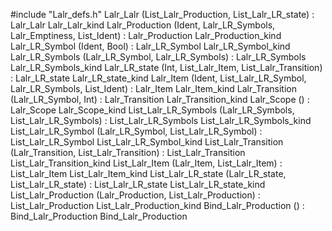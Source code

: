 #include "Lalr_defs.h"
Lalr_Lalr (List_Lalr_Production, List_Lalr_LR_state) : Lalr_Lalr		Lalr_Lalr_kind
Lalr_Production (Ident, Lalr_LR_Symbols, Lalr_Emptiness, List_Ident) : Lalr_Production		Lalr_Production_kind
Lalr_LR_Symbol (Ident, Bool) : Lalr_LR_Symbol		Lalr_LR_Symbol_kind
Lalr_LR_Symbols (Lalr_LR_Symbol, Lalr_LR_Symbols) : Lalr_LR_Symbols		Lalr_LR_Symbols_kind
Lalr_LR_state (Int, List_Lalr_Item, List_Lalr_Transition) : Lalr_LR_state		Lalr_LR_state_kind
Lalr_Item (Ident, List_Lalr_LR_Symbol, Lalr_LR_Symbols, List_Ident) : Lalr_Item		Lalr_Item_kind
Lalr_Transition (Lalr_LR_Symbol, Int) : Lalr_Transition		Lalr_Transition_kind
Lalr_Scope () : Lalr_Scope		Lalr_Scope_kind
List_Lalr_LR_Symbols (Lalr_LR_Symbols, List_Lalr_LR_Symbols) : List_Lalr_LR_Symbols		List_Lalr_LR_Symbols_kind
List_Lalr_LR_Symbol (Lalr_LR_Symbol, List_Lalr_LR_Symbol) : List_Lalr_LR_Symbol		List_Lalr_LR_Symbol_kind
List_Lalr_Transition (Lalr_Transition, List_Lalr_Transition) : List_Lalr_Transition		List_Lalr_Transition_kind
List_Lalr_Item (Lalr_Item, List_Lalr_Item) : List_Lalr_Item		List_Lalr_Item_kind
List_Lalr_LR_state (Lalr_LR_state, List_Lalr_LR_state) : List_Lalr_LR_state		List_Lalr_LR_state_kind
List_Lalr_Production (Lalr_Production, List_Lalr_Production) : List_Lalr_Production		List_Lalr_Production_kind
Bind_Lalr_Production () : Bind_Lalr_Production		Bind_Lalr_Production

